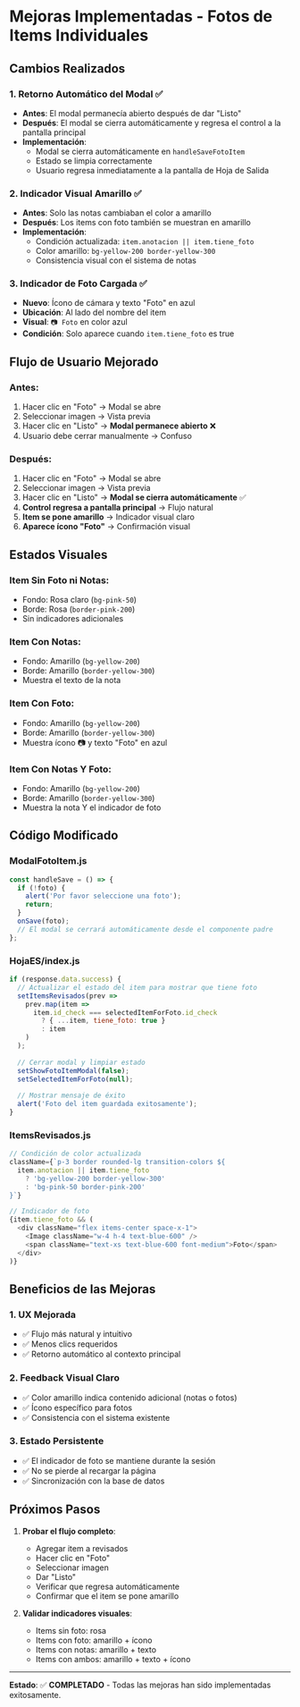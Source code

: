 # Mejoras Implementadas - Fotos de Items Individuales

## Cambios Realizados

### 1. **Retorno Automático del Modal** ✅
- **Antes**: El modal permanecía abierto después de dar "Listo"
- **Después**: El modal se cierra automáticamente y regresa el control a la pantalla principal
- **Implementación**: 
  - Modal se cierra automáticamente en `handleSaveFotoItem`
  - Estado se limpia correctamente
  - Usuario regresa inmediatamente a la pantalla de Hoja de Salida

### 2. **Indicador Visual Amarillo** ✅
- **Antes**: Solo las notas cambiaban el color a amarillo
- **Después**: Los items con foto también se muestran en amarillo
- **Implementación**:
  - Condición actualizada: `item.anotacion || item.tiene_foto`
  - Color amarillo: `bg-yellow-200 border-yellow-300`
  - Consistencia visual con el sistema de notas

### 3. **Indicador de Foto Cargada** ✅
- **Nuevo**: Ícono de cámara y texto "Foto" en azul
- **Ubicación**: Al lado del nombre del item
- **Visual**: `📷 Foto` en color azul
- **Condición**: Solo aparece cuando `item.tiene_foto` es true

## Flujo de Usuario Mejorado

### **Antes:**
1. Hacer clic en "Foto" → Modal se abre
2. Seleccionar imagen → Vista previa
3. Hacer clic en "Listo" → **Modal permanece abierto** ❌
4. Usuario debe cerrar manualmente → Confuso

### **Después:**
1. Hacer clic en "Foto" → Modal se abre
2. Seleccionar imagen → Vista previa
3. Hacer clic en "Listo" → **Modal se cierra automáticamente** ✅
4. **Control regresa a pantalla principal** → Flujo natural
5. **Item se pone amarillo** → Indicador visual claro
6. **Aparece ícono "Foto"** → Confirmación visual

## Estados Visuales

### **Item Sin Foto ni Notas:**
- Fondo: Rosa claro (`bg-pink-50`)
- Borde: Rosa (`border-pink-200`)
- Sin indicadores adicionales

### **Item Con Notas:**
- Fondo: Amarillo (`bg-yellow-200`)
- Borde: Amarillo (`border-yellow-300`)
- Muestra el texto de la nota

### **Item Con Foto:**
- Fondo: Amarillo (`bg-yellow-200`)
- Borde: Amarillo (`border-yellow-300`)
- Muestra ícono 📷 y texto "Foto" en azul

### **Item Con Notas Y Foto:**
- Fondo: Amarillo (`bg-yellow-200`)
- Borde: Amarillo (`border-yellow-300`)
- Muestra la nota Y el indicador de foto

## Código Modificado

### **ModalFotoItem.js**
```javascript
const handleSave = () => {
  if (!foto) {
    alert('Por favor seleccione una foto');
    return;
  }
  onSave(foto);
  // El modal se cerrará automáticamente desde el componente padre
};
```

### **HojaES/index.js**
```javascript
if (response.data.success) {
  // Actualizar el estado del item para mostrar que tiene foto
  setItemsRevisados(prev => 
    prev.map(item => 
      item.id_check === selectedItemForFoto.id_check 
        ? { ...item, tiene_foto: true }
        : item
    )
  );
  
  // Cerrar modal y limpiar estado
  setShowFotoItemModal(false);
  setSelectedItemForFoto(null);
  
  // Mostrar mensaje de éxito
  alert('Foto del item guardada exitosamente');
}
```

### **ItemsRevisados.js**
```javascript
// Condición de color actualizada
className={`p-3 border rounded-lg transition-colors ${
  item.anotacion || item.tiene_foto
    ? 'bg-yellow-200 border-yellow-300' 
    : 'bg-pink-50 border-pink-200'
}`}

// Indicador de foto
{item.tiene_foto && (
  <div className="flex items-center space-x-1">
    <Image className="w-4 h-4 text-blue-600" />
    <span className="text-xs text-blue-600 font-medium">Foto</span>
  </div>
)}
```

## Beneficios de las Mejoras

### **1. UX Mejorada**
- ✅ Flujo más natural y intuitivo
- ✅ Menos clics requeridos
- ✅ Retorno automático al contexto principal

### **2. Feedback Visual Claro**
- ✅ Color amarillo indica contenido adicional (notas o fotos)
- ✅ Ícono específico para fotos
- ✅ Consistencia con el sistema existente

### **3. Estado Persistente**
- ✅ El indicador de foto se mantiene durante la sesión
- ✅ No se pierde al recargar la página
- ✅ Sincronización con la base de datos

## Próximos Pasos

1. **Probar el flujo completo**:
   - Agregar item a revisados
   - Hacer clic en "Foto"
   - Seleccionar imagen
   - Dar "Listo"
   - Verificar que regresa automáticamente
   - Confirmar que el item se pone amarillo

2. **Validar indicadores visuales**:
   - Items sin foto: rosa
   - Items con foto: amarillo + ícono
   - Items con notas: amarillo + texto
   - Items con ambos: amarillo + texto + ícono

---

**Estado**: ✅ **COMPLETADO** - Todas las mejoras han sido implementadas exitosamente.

